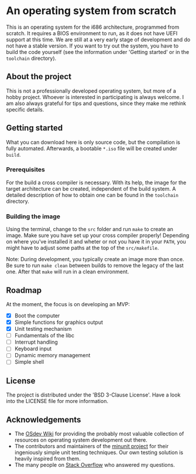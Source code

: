 # An operating system from scratch

This is an operating system for the i686 architecture, programmed from scratch. It requires a BIOS environment to run, as it does not have UEFI support at this time. We are still at a very early stage of development and do not have a stable version. If you want to try out the system, you have to build the code yourself (see the information under 'Getting started' or in the `toolchain` directory).

## About the project

This is not a professionally developed operating system, but more of a hobby project. Whoever is interested in participating is always welcome. I am also always grateful for tips and questions, since they make me rethink specific details.

## Getting started

What you can download here is only source code, but the compilation is fully automated. Afterwards, a bootable `*.iso` file will be created under `build`.  

### Prerequisites

For the build a cross compiler is necessary. With its help, the image for the target architecture can be created, independent of the build system. A detailed description of how to obtain one can be found in the `toolchain` directory. 

### Building the image

Using the terminal, change to the `src` folder and run `make` to create an image. Make sure you have set up your cross compiler properly! Depending on where you've installed it and wheter or not you have it in your `PATH`, you might have to adjust some paths at the top of the `src/makefile`.

Note: During development, you typically create an image more than once. Be sure to run `make clean` between builds to remove the legacy of the last one. After that `make` will run in a clean environment.

## Roadmap

At the moment, the focus is on developing an MVP:

- [x] Boot the computer
- [x] Simple functions for graphics output
- [x] Unit testing mechanism
- [ ] Fundamentals of the libc
- [ ] Interrupt handling
- [ ] Keyboard input
- [ ] Dynamic memory management
- [ ] Simple shell

## License

The project is distributed under the 'BSD 3-Clause License'. Have a look into the LICENSE file for more information.

## Acknowledgements

- The [OSdev Wiki](https://wiki.osdev.org/Main_Page) for providing the probably most valuable collection of resources on operating system development out there.
- The contributors and maintainers of the [minunit project](https://github.com/siu/minunit) for their ingeniously simple unit testing techniques. Our own testing solution is heavily inspired from them.
- The many people on [Stack Overflow](https://stackoverflow.com/) who answered my questions.


